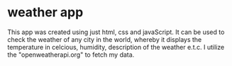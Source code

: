 # weather app
This app was created using just html, css and javaScript.
It can be used to check the weather of any city in the world, whereby it displays the temperature in celcious, humidity, description of the weather e.t.c.
I utilize the "openweatherapi.org" to fetch my data.
